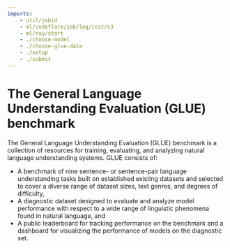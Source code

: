 ```yaml
---
imports:
    - util/jobid
    - ml/codeflare/job/log/init/s3
    - ml/ray/start
    - ./choose-model
    - ./choose-glue-data
    - ./setup
    - ./submit
---
```


<!--    - ../../../../s3/create/kubernetes/secret-if-needed.md -->

# The General Language Understanding Evaluation (GLUE) benchmark

The General Language Understanding Evaluation (GLUE) benchmark is a collection of resources for training, evaluating, and analyzing natural language understanding systems. GLUE consists of:

- A benchmark of nine sentence- or sentence-pair language understanding tasks built on established existing datasets and selected to cover a diverse range of dataset sizes, text genres, and degrees of difficulty,
- A diagnostic dataset designed to evaluate and analyze model performance with respect to a wide range of linguistic phenomena found in natural language, and
- A public leaderboard for tracking performance on the benchmark and a dashboard for visualizing the performance of models on the diagnostic set.
